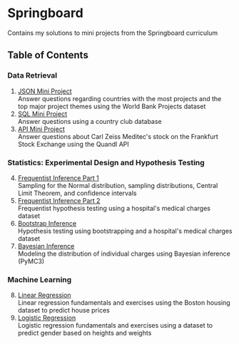 # Springboard

Contains my solutions to mini projects from the Springboard curriculum

## Table of Contents

### Data Retrieval

1. [JSON Mini Project](https://github.com/jennyrhee/springboard/tree/master/json_mini_project)  
Answer questions regarding countries with the most projects and the top major project themes using the World Bank Projects dataset
2. [SQL Mini Project](https://github.com/jennyrhee/springboard/blob/master/sql_miniproject/sql_project.sql)  
Answer questions using a country club database
3. [API Mini Project](https://github.com/jennyrhee/springboard/blob/master/api_miniproject/api_data_wrangling_mini_project.ipynb)  
Answer questions about Carl Zeiss Meditec's stock on the Frankfurt Stock Exchange using the Quandl API

### Statistics: Experimental Design and Hypothesis Testing

4. [Frequentist Inference Part 1](https://github.com/jennyrhee/springboard/blob/master/frequentist_inference/frequentist_inference_1a.ipynb)  
   Sampling for the Normal distribution, sampling distributions, Central Limit Theorem, and confidence intervals
5. [Frequentist Inference Part 2](https://github.com/jennyrhee/springboard/blob/master/frequentist_inference/frequentist_inference_1b.ipynb)  
   Frequentist hypothesis testing using a hospital's medical charges dataset
6. [Bootstrap Inference](https://github.com/jennyrhee/springboard/blob/master/bootstrap_inference/bootstrap_inference.ipynb)  
   Hypothesis testing using bootstrapping and a hospital's medical charges dataset
7. [Bayesian Inference](https://github.com/jennyrhee/springboard/blob/master/bayesian_inference/bayesian_inference.ipynb)  
   Modeling the distribution of individual charges using Bayesian inference (PyMC3)

### Machine Learning

8. [Linear Regression](https://github.com/jennyrhee/springboard/blob/master/linear_regression/linear-regression.ipynb)  
   Linear regression fundamentals and exercises using the Boston housing dataset to predict house prices
9. [Logistic Regression](https://github.com/jennyrhee/springboard/blob/master/logistic_regression/logistic-regression.ipynb)  
   Logistic regression fundamentals and exercises using a dataset to predict gender based on heights and weights
